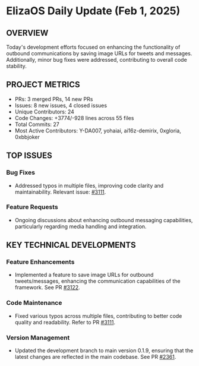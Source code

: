 # ElizaOS Daily Update (Feb 1, 2025)

## OVERVIEW 
Today's development efforts focused on enhancing the functionality of outbound communications by saving image URLs for tweets and messages. Additionally, minor bug fixes were addressed, contributing to overall code stability.

## PROJECT METRICS
- PRs: 3 merged PRs, 14 new PRs
- Issues: 8 new issues, 4 closed issues
- Unique Contributors: 24
- Code Changes: +3774/-928 lines across 55 files
- Total Commits: 27
- Most Active Contributors: Y-DA007, yohaiai, ai16z-demirix, 0xgloria, 0xbbjoker

## TOP ISSUES
### Bug Fixes
- Addressed typos in multiple files, improving code clarity and maintainability. Relevant issue: [#3111](https://github.com/elizaos/eliza/issues/3111).

### Feature Requests
- Ongoing discussions about enhancing outbound messaging capabilities, particularly regarding media handling and integration.

## KEY TECHNICAL DEVELOPMENTS
### Feature Enhancements
- Implemented a feature to save image URLs for outbound tweets/messages, enhancing the communication capabilities of the framework. See PR [#3122](https://github.com/elizaos/eliza/pull/3122).

### Code Maintenance
- Fixed various typos across multiple files, contributing to better code quality and readability. Refer to PR [#3111](https://github.com/elizaos/eliza/pull/3111).

### Version Management
- Updated the development branch to main version 0.1.9, ensuring that the latest changes are reflected in the main codebase. See PR [#2361](https://github.com/elizaos/eliza/pull/2361).